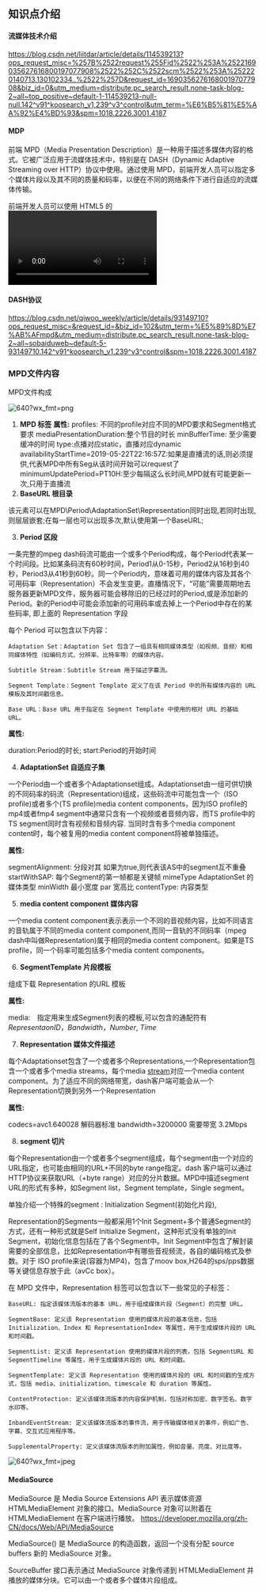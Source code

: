 ## 知识点介绍

#### 流媒体技术介绍
https://blog.csdn.net/liitdar/article/details/114539213?ops_request_misc=%257B%2522request%255Fid%2522%253A%2522169035627616800197077908%2522%252C%2522scm%2522%253A%252220140713.130102334..%2522%257D&request_id=169035627616800197077908&biz_id=0&utm_medium=distribute.pc_search_result.none-task-blog-2~all~top_positive~default-1-114539213-null-null.142^v91^koosearch_v1,239^v3^control&utm_term=%E6%B5%81%E5%AA%92%E4%BD%93&spm=1018.2226.3001.4187

#### MDP
前端 MPD（Media Presentation Description）是一种用于描述多媒体内容的格式。它被广泛应用于流媒体技术中，特别是在 DASH（Dynamic Adaptive Streaming over HTTP）协议中使用。通过使用 MPD，前端开发人员可以指定多个媒体片段以及其不同的质量和码率，以便在不同的网络条件下进行自适应的流媒体传输。

前端开发人员可以使用 HTML5 的 <video> 元素结合 JavaScript 来处理 MPD 文件，并通过 DASH 协议获取和播放多媒体内容。当用户请求播放一个流媒体时，前端会加载 MPD 文件并解析其中的信息，然后根据用户的设备和网络情况选择合适的媒体片段进行播放。

#### DASH协议
https://blog.csdn.net/qiwoo_weekly/article/details/93149710?ops_request_misc=&request_id=&biz_id=102&utm_term=%E5%89%8D%E7%AB%AFmpd&utm_medium=distribute.pc_search_result.none-task-blog-2~all~sobaiduweb~default-5-93149710.142^v91^koosearch_v1,239^v3^control&spm=1018.2226.3001.4187

### MPD文件内容

MPD文件构成

![640?wx_fmt=png](https://img-blog.csdnimg.cn/img_convert/e4f49b4618ce3517b2feca64b930a574.png)

1. **MPD 标签**
   **属性:** 
   profiles: 不同的profile对应不同的MPD要求和Segment格式要求
   mediaPresentationDuration:整个节目的时长
   minBufferTime: 至少需要缓冲的时间
   type:点播对应static，直播对应dynamic
   availabilityStartTime=2019-05-22T22:16:57Z:如果是直播流的话,则必须提供,代表MPD中所有Seg从该时间开始可以request了
   minimumUpdatePeriod=PT10H:至少每隔这么长时间,MPD就有可能更新一次,只用于直播流
2. **BaseURL 根目录**

该元素可以在MPD\Period\AdaptationSet\Representation同时出现,若同时出现,则层层嵌套;在每一层也可以出现多次,默认使用第一个BaseURL;

3. **Period 区段**

一条完整的mpeg  dash码流可能由一个或多个Period构成，每个Period代表某一个时间段。比如某条码流有60秒时间，Period1从0-15秒，Period2从16秒到40秒，Period3从41秒到60秒。同一个Period内，意味着可用的媒体内容及其各个可用码率（Representation）不会发生变更。直播情况下，“可能”需要周期地去服务器更新MPD文件，服务器可能会移除旧的已经过时的Period,或是添加新的Period。新的Period中可能会添加新的可用码率或去掉上一个Period中存在的某些码率, 即上面的 Representation 字段

每个 Period 可以包含以下内容：

    Adaptation Set：Adaptation Set 包含了一组具有相同媒体类型（如视频、音频）和相同媒体特性（如编码方式、分辨率、比特率等）的媒体内容。

    Subtitle Stream：Subtitle Stream 用于描述字幕流。

    Segment Template：Segment Template 定义了在该 Period 中的所有媒体内容的 URL 模板及其时间戳信息。

    Base URL：Base URL 用于指定在 Segment Template 中使用的相对 URL 的基础 URL。



**属性:**

duration:Period的时长;
start:Period的开始时间

4. **AdaptationSet 自适应子集**

一个Period由一个或者多个Adaptationset组成。Adaptationset由一组可供切换的不同码率的码流（Representation)组成，这些码流中可能包含一个（ISO profile)或者多个(TS profile)media content components，因为ISO  profile的mp4或者fmp4 segment中通常只含有一个视频或者音频内容，而TS profile中的TS  segment同时含有视频和音频内容. 当同时含有多个media component content时，每个被复用的media content  component将被单独描述。

**属性:** 

segmentAlignment: 分段对其 如果为true,则代表该AS中的segment互不重叠
startWithSAP: 每个Segment的第一帧都是关键帧
mimeType AdaptationSet 的媒体类型
minWidth 最小宽度
par 宽高比
contentType: 内容类型

5. **media content component 媒体内容**

一个media content component表示表示一个不同的音视频内容，比如不同语言的音轨属于不同的media content  component,而同一音轨的不同码率（mpeg dash中叫做Representation)属于相同的media content  component。如果是TS profile，同一个码率可能包括多个media content components。

6. **SegmentTemplate 片段模板**

组成下载 Representation 的URL 模板

**属性:** 

media:　指定用来生成Segment列表的模板,可以包含的通配符有$RepresentaonID$，$Bandwidth$，$Number$, $Time$

7. **Representation 媒体文件描述**

每个Adaptationset包含了一个或者多个Representations,一个Representation包含一个或者多个media streams，每个media [stream](https://so.csdn.net/so/search?q=stream&spm=1001.2101.3001.7020)对应一个media content component。为了适应不同的网络带宽，dash客户端可能会从一个Representation切换到另外一个Representation

**属性:**

codecs=avc1.640028 解码器标准
bandwidth=3200000 需要带宽 3.2Mbps

8. **segment 切片**

每个Representation由一个或者多个segment组成，每个segment由一个对应的URL指定，也可能由相同的URL+不同的byte range指定。dash 客户端可以通过HTTP协议来获取URL（+byte range）对应的分片数据。MPD中描述segment  URL的形式有多种，如Segment list，Segment template，Single segment。

单独介绍一个特殊的segment : Initialization Segment(初始化片段), 

Representation的Segments一般都采用1个Init Segment+多个普通Segment的方式，还有一种形式就是Self Initialize Segment，这种形式没有单独的Init  Segment，初始化信息包括在了各个Segment中。Init  Segment中包含了解封装需要的全部信息，比如Representation中有哪些音视频流，各自的编码格式及参数。对于 ISO  profile来说(容器为MP4)，包含了moov box,H264的sps/pps数据等关键信息存放于此（avCc box）。


在 MPD 文件中，Representation 标签可以包含以下一些常见的子标签：

    BaseURL: 指定该媒体流版本的基本 URL，用于组成媒体片段（Segment）的完整 URL。

    SegmentBase: 定义该 Representation 使用的媒体片段的基本信息，包括 Initialization、Index 和 RepresentationIndex 等属性，用于生成媒体片段的 URL 和时间戳。

    SegmentList: 定义该 Representation 使用的媒体片段的列表，包括 SegmentURL 和 SegmentTimeline 等属性，用于生成媒体片段的 URL 和时间戳。

    SegmentTemplate: 定义该 Representation 使用的媒体片段的 URL 和时间戳的生成方式，包括 media、initialization、timescale 和 duration 等属性。

    ContentProtection: 定义该媒体流版本的内容保护机制，包括对称加密、数字签名、数字水印等。

    InbandEventStream: 定义该媒体流版本的事件流，用于传输媒体相关的事件，例如广告、字幕、交互式应用程序等。

    SupplementalProperty: 定义该媒体流版本的附加属性，例如音量、亮度、对比度等。




![640?wx_fmt=jpeg](https://img-blog.csdnimg.cn/img_convert/84f6a1f937121ac957462be2ae0f796f.png)

#### MediaSource
MediaSource 是 Media Source Extensions API 表示媒体资源 HTMLMediaElement 对象的接口。MediaSource 对象可以附着在 HTMLMediaElement 在客户端进行播放。
https://developer.mozilla.org/zh-CN/docs/Web/API/MediaSource

MediaSource() 是 MediaSource 的构造函数，返回一个没有分配 source buffers 新的 MediaSource 对象。

SourceBuffer 接口表示通过 MediaSource 对象传递到 HTMLMediaElement 并播放的媒体分块。它可以由一个或者多个媒体片段组成。